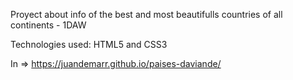 Proyect about info of the best and most beautifulls countries of all continents - 1DAW

Technologies used: HTML5 and CSS3

In => https://juandemarr.github.io/paises-daviande/

